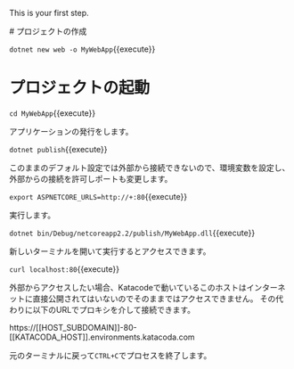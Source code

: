This is your first step.

# プロジェクトの作成

`dotnet new web -o MyWebApp`{{execute}}


# プロジェクトの起動

`cd MyWebApp`{{execute}}

アプリケーションの発行をします。

`dotnet publish`{{execute}}

このままのデフォルト設定では外部から接続できないので、環境変数を設定し、外部からの接続を許可しポートも変更します。

`export ASPNETCORE_URLS=http://+:80`{{execute}}

実行します。

`dotnet bin/Debug/netcoreapp2.2/publish/MyWebApp.dll`{{execute}}

新しいターミナルを開いて実行するとアクセスできます。

`curl localhost:80`{{execute}}

外部からアクセスしたい場合、Katacodeで動いているこのホストはインターネットに直接公開されてはいないのでそのままではアクセスできません。
その代わりに以下のURLでプロキシを介して接続できます。

https://[[HOST_SUBDOMAIN]]-80-[[KATACODA_HOST]].environments.katacoda.com

元のターミナルに戻って`CTRL+C`でプロセスを終了します。